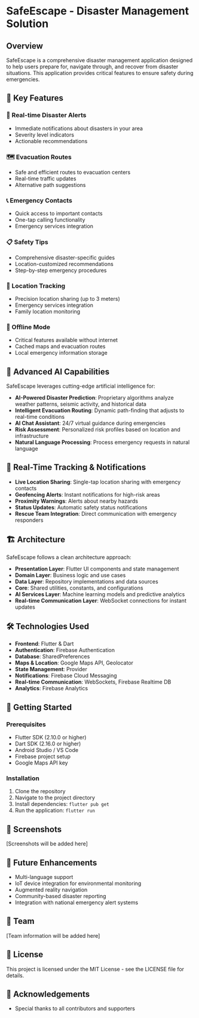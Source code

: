 # SafeEscape - Disaster Management Solution



## Overview

SafeEscape is a comprehensive disaster management application designed to help users prepare for, navigate through, and recover from disaster situations. This application provides critical features to ensure safety during emergencies.

## 🌟 Key Features

### 🔔 Real-time Disaster Alerts
- Immediate notifications about disasters in your area
- Severity level indicators
- Actionable recommendations

### 🗺️ Evacuation Routes
- Safe and efficient routes to evacuation centers
- Real-time traffic updates
- Alternative path suggestions

### 📞 Emergency Contacts
- Quick access to important contacts
- One-tap calling functionality
- Emergency services integration

### 📋 Safety Tips
- Comprehensive disaster-specific guides
- Location-customized recommendations
- Step-by-step emergency procedures

### 📍 Location Tracking
- Precision location sharing (up to 3 meters)
- Emergency services integration
- Family location monitoring

### 📵 Offline Mode
- Critical features available without internet
- Cached maps and evacuation routes
- Local emergency information storage

## 🤖 Advanced AI Capabilities

SafeEscape leverages cutting-edge artificial intelligence for:

- **AI-Powered Disaster Prediction**: Proprietary algorithms analyze weather patterns, seismic activity, and historical data
- **Intelligent Evacuation Routing**: Dynamic path-finding that adjusts to real-time conditions
- **AI Chat Assistant**: 24/7 virtual guidance during emergencies
- **Risk Assessment**: Personalized risk profiles based on location and infrastructure
- **Natural Language Processing**: Process emergency requests in natural language

## 📍 Real-Time Tracking & Notifications

- **Live Location Sharing**: Single-tap location sharing with emergency contacts
- **Geofencing Alerts**: Instant notifications for high-risk areas
- **Proximity Warnings**: Alerts about nearby hazards
- **Status Updates**: Automatic safety status notifications
- **Rescue Team Integration**: Direct communication with emergency responders

## 🏗️ Architecture

SafeEscape follows a clean architecture approach:

- **Presentation Layer**: Flutter UI components and state management
- **Domain Layer**: Business logic and use cases
- **Data Layer**: Repository implementations and data sources
- **Core**: Shared utilities, constants, and configurations
- **AI Services Layer**: Machine learning models and predictive analytics
- **Real-time Communication Layer**: WebSocket connections for instant updates

## 🛠️ Technologies Used

- **Frontend**: Flutter & Dart
- **Authentication**: Firebase Authentication
- **Database**: SharedPreferences
- **Maps & Location**: Google Maps API, Geolocator
- **State Management**: Provider
- **Notifications**: Firebase Cloud Messaging
- **Real-time Communication**: WebSockets, Firebase Realtime DB
- **Analytics**: Firebase Analytics

## 🚀 Getting Started

### Prerequisites
- Flutter SDK (2.10.0 or higher)
- Dart SDK (2.16.0 or higher)
- Android Studio / VS Code
- Firebase project setup
- Google Maps API key

### Installation

1. Clone the repository
2. Navigate to the project directory
3. Install dependencies: `flutter pub get`
4. Run the application: `flutter run`

## 📱 Screenshots

[Screenshots will be added here]

## 🔮 Future Enhancements

- Multi-language support
- IoT device integration for environmental monitoring
- Augmented reality navigation
- Community-based disaster reporting
- Integration with national emergency alert systems

## 👥 Team

[Team information will be added here]

## 📄 License

This project is licensed under the MIT License - see the LICENSE file for details.

## 🙏 Acknowledgements

- Special thanks to all contributors and supporters
